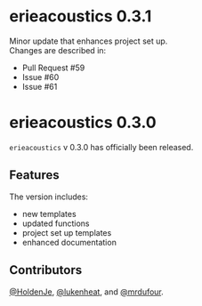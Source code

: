 # erieacoustics 0.3.1
Minor update that enhances project set up.  
Changes are described in:  
- Pull Request #59  
- Issue #60  
- Issue #61

# erieacoustics 0.3.0
`erieacoustics` v 0.3.0 has officially been released. 

## Features
The version includes:  
- new templates  
- updated functions  
- project set up templates  
- enhanced documentation  

## Contributors
[&#x0040;HoldenJe](https://github.com/HoldenJe), [&#x0040;lukenheat](https://github.com/lukenheat), and [&#x0040;mrdufour](https://github.com/mrdufour).
